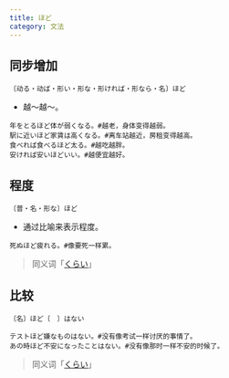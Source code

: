 ```yaml
---
title: ほど
category: 文法
---
```


## 同步增加

`〔动る・动ば・形い・形な・形ければ・形なら・名〕ほど`

- 越～越～。

```example
年をとるほど体が弱くなる。#越老，身体变得越弱。
駅に近いほど家賃は高くなる。#离车站越近，房租变得越高。
食べれば食べるほど太る。#越吃越胖。
安ければ安いほどいい。#越便宜越好。
```

## 程度

`〔普・名・形な〕ほど`

- 通过比喻来表示程度。

```example
死ぬほど疲れる。#像要死一样累。
```

> 同义词「[くらい](kurai#程度)」

## 比较

`〔名〕ほど〔　〕はない`

```example
テストほど嫌なものはない。#没有像考试一样讨厌的事情了。
あの時ほど不安になったことはない。#没有像那时一样不安的时候了。
```

> 同义词「[くらい](kurai#比较)」
